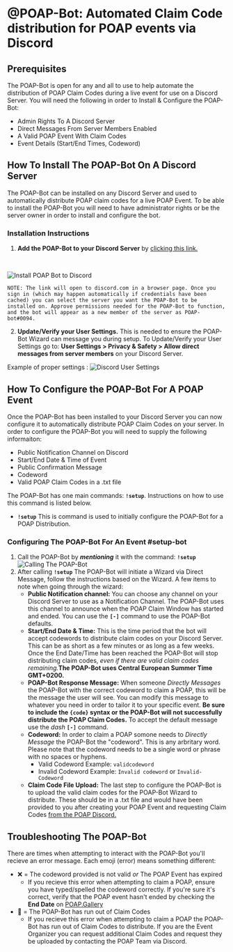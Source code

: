# @POAP-Bot: Automated Claim Code distribution for POAP events via Discord
## Prerequisites
The POAP-Bot is open for any and all to use to help automate the distribution of POAP Claim Codes during a live event for use on a Discord Server. You will need the following in order to Install & Configure the POAP-Bot:

- Admin Rights To A Discord Server
- Direct Messages From Server Members Enabled
- A Valid POAP Event With Claim Codes
- Event Details (Start/End Times, Codeword)

## How To Install The POAP-Bot On A Discord Server
The POAP-Bot can be installed on any Discord Server and used to automatically distribute POAP claim codes for a live POAP Event. To be able to install the POAP-Bot you will need to have administrator rights or be the server owner in order to install and configure the bot. 


### Installation Instructions
1. **Add the POAP-Bot to your Discord Server** by [clicking this link.](https://discord.com/api/oauth2/authorize?client_id=764554729476194315&permissions=2112&scope=bot)
<br/>

![Install POAP Bot to Discord](https://ethstaker.cc/wp-content/uploads/2021/06/poap-bot-install.gif)

`NOTE: The link will open to discord.com in a browser page. Once you sign in (which may happen automatically if credentials have been cached) you can select the server you want the POAP-Bot to be installed on. Approve permissions needed for the POAP-Bot to function, and the bot will appear as a new member of the server as POAP-bot#0094.`

2. **Update/Verify your User Settings.** This is needed to ensure the POAP-Bot Wizard can message you during setup. To Update/Verify your User Settings go to: **User Settings > Privacy & Safety > Allow direct messages from server members** on your Discord Server. 

Example of proper settings :
![Discord User Settings](https://ethstaker.cc/wp-content/uploads/2021/06/Screenshot-from-2021-06-21-15-12-43.png)

## How To Configure the POAP-Bot For A POAP Event
Once the POAP-Bot has been installed to your Discord Server you can now configure it to automatically distribute POAP Claim Codes on your server. In order to configure the POAP-Bot you will need to supply the following informaiton:
- Public Notification Channel on Discord
- Start/End Date & Time of Event
- Public Confirmation Message
- Codeword
- Valid POAP Claim Codes in a .txt file


The POAP-Bot has one main commands: **`!setup`**. Instructions on how to use this command is listed below. 
<br/>
- **`!setup`** This is command is used to initially configure the POAP-Bot for a POAP Distribution.


### Configuring The POAP-Bot For An Event #setup-bot

1. Call the POAP-Bot by **_mentioning_** it with the command: **`!setup`**
![Calling The POAP-Bot](https://ethstaker.cc/wp-content/uploads/2021/06/poap-wizard.gif)
2. After calling **`!setup`** The POAP-Bot will initiate a Wizard via Direct Message, follow the instructions based on the Wizard. A few items to note when going through the wizard:
    - **Public Notification channel:** You can choose any channel on your Discord Server to use as a Notification Channel. The POAP-Bot uses this channel to announce when the POAP Claim Window has started and ended. You can use the **`[-]`** command to use the POAP-Bot defaults. 
    - **Start/End Date & Time:** This is the time period that the bot will accept codewords to distribute claim codes on your Discord Server. This can be as short as a few minutes or as long as a few weeks. Once the End Date/Time has been reached the POAP-Bot will stop distributing claim codes, _even if there are valid claim codes remaining._**The POAP-Bot uses Central European Summer Time GMT+0200.**
    - **POAP-Bot Response Message:** When someone _Directly Messages_ the POAP-Bot with the correct codeword to claim a POAP, this will be the message the user will see. You can modify this message to whatever you need in order to tailor it to your specific event. **Be sure to include the `{code}` syntax or the POAP-Bot will not successfully distribute the POAP Claim Codes.** To accept the default message use the _dash_ **`[-]`** command.
    - **Codeword:** In order to claim a POAP somone needs to _Directly Message_ the POAP-Bot the "codeword". This is any arbritary word. Please note that the codeword needs to be a single word or phrase with no spaces or hyphens. 
        - Valid Codeword Example: `validcodeword`
        - Invalid Codeword Example: `Invalid codeword` or `Invalid-Codeword`
    - **Claim Code File Upload:** The last step to configure the POAP-Bot is to upload the valid claim codes for the POAP-Bot Wizard to distribute. These should be in a .txt file and would have been provided to you after creating your POAP Event and requesting Claim Codes [from the POAP Discord.](https://discord.gg/9s8U8Bn) 


## Troubleshooting The POAP-Bot
There are times when attempting to interact with the POAP-Bot you'll recieve an error message. Each emoji (error) means something different:
- ❌ = The codeword provided is not valid _or_ The POAP Event has expired
    - If you recieve this error when attempting to claim a POAP, ensure you have typed/spelled the codeword correctly. If you're sure it's correct, verify that the POAP event hasn't ended by checking the **End Date** on [POAP.Gallery](poap.gallery/)
- 🤔 = The POAP-Bot has run out of Claim Codes
    - If you recieve this error when attempting to claim a POAP the POAP-Bot has run out of Claim Codes to distribute. If you are the Event Organizer you can request additional Claim Codes and request they be uploaded by contacting the POAP Team via Discord. 